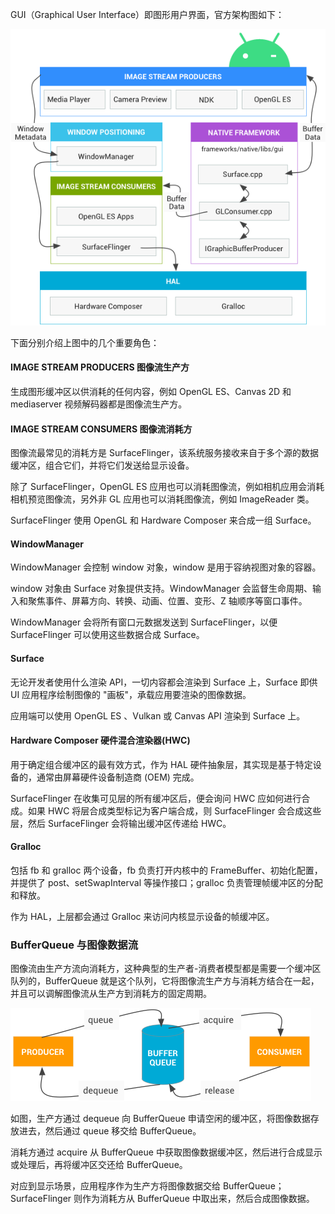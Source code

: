 GUI（Graphical User Interface）即图形用户界面，官方架构图如下：

![](/img/ape_fwk_graphics.png)

下面分别介绍上图中的几个重要角色：

#### IMAGE STREAM PRODUCERS 图像流生产方

生成图形缓冲区以供消耗的任何内容，例如 OpenGL ES、Canvas 2D 和 mediaserver 视频解码器都是图像流生产方。

#### IMAGE STREAM CONSUMERS 图像流消耗方

图像流最常见的消耗方是 SurfaceFlinger，该系统服务接收来自于多个源的数据缓冲区，组合它们，并将它们发送给显示设备。

除了 SurfaceFlinger，OpenGL ES 应用也可以消耗图像流，例如相机应用会消耗相机预览图像流，另外非 GL 应用也可以消耗图像流，例如 ImageReader 类。

SurfaceFlinger 使用 OpenGL 和 Hardware Composer 来合成一组 Surface。

#### WindowManager

WindowManager 会控制 window 对象，window 是用于容纳视图对象的容器。

window 对象由 Surface 对象提供支持。WindowManager 会监督生命周期、输入和聚焦事件、屏幕方向、转换、动画、位置、变形、Z 轴顺序等窗口事件。

WindowManager 会将所有窗口元数据发送到 SurfaceFlinger，以便 SurfaceFlinger 可以使用这些数据合成 Surface。

#### Surface

无论开发者使用什么渲染 API，一切内容都会渲染到 Surface 上，Surface 即供 UI 应用程序绘制图像的 "画板"，承载应用要渲染的图像数据。

应用端可以使用 OpenGL ES 、Vulkan 或 Canvas API 渲染到 Surface 上。

#### Hardware Composer 硬件混合渲染器(HWC)

用于确定组合缓冲区的最有效方式，作为 HAL 硬件抽象层，其实现是基于特定设备的，通常由屏幕硬件设备制造商 (OEM) 完成。

SurfaceFlinger 在收集可见层的所有缓冲区后，便会询问 HWC 应如何进行合成。如果 HWC 将层合成类型标记为客户端合成，则 SurfaceFlinger 会合成这些层，然后 SurfaceFlinger 会将输出缓冲区传递给 HWC。

#### Gralloc

包括 fb 和 gralloc 两个设备，fb 负责打开内核中的 FrameBuffer、初始化配置，并提供了 post、setSwapInterval 等操作接口；gralloc 负责管理帧缓冲区的分配和释放。

作为 HAL，上层都会通过 Gralloc 来访问内核显示设备的帧缓冲区。

### BufferQueue 与图像数据流

图像流由生产方流向消耗方，这种典型的生产者-消费者模型都是需要一个缓冲区队列的，BufferQueue 就是这个队列，它将图像流生产方与消耗方结合在一起，并且可以调解图像流从生产方到消耗方的固定周期。

![](/img/bufferqueue.png)

如图，生产方通过 dequeue 向 BufferQueue 申请空闲的缓冲区，将图像数据存放进去，然后通过 queue 移交给 BufferQueue。

消耗方通过 acquire 从 BufferQueue 中获取图像数据缓冲区，然后进行合成显示或处理后，再将缓冲区交还给 BufferQueue。

对应到显示场景，应用程序作为生产方将图像数据交给 BufferQueue；SurfaceFlinger 则作为消耗方从 BufferQueue 中取出来，然后合成图像数据。